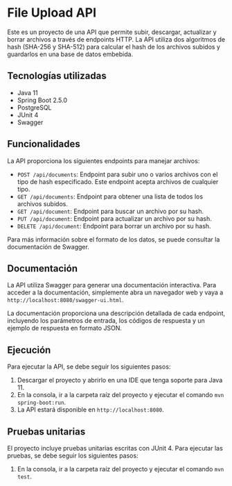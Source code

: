 # File Upload API

Este es un proyecto de una API que permite subir, descargar, actualizar y borrar archivos a través de endpoints HTTP. La API utiliza dos algoritmos de hash (SHA-256 y SHA-512) para calcular el hash de los archivos subidos y guardarlos en una base de datos embebida.

## Tecnologías utilizadas

- Java 11
- Spring Boot 2.5.0
- PostgreSQL 
- JUnit 4
- Swagger

## Funcionalidades

La API proporciona los siguientes endpoints para manejar archivos:

- `POST /api/documents`: Endpoint para subir uno o varios archivos con el tipo de hash especificado. Este endpoint acepta archivos de cualquier tipo.
- `GET /api/documents`: Endpoint para obtener una lista de todos los archivos subidos.
- `GET /api/document`: Endpoint para buscar un archivo por su hash.
- `PUT /api/document`: Endpoint para actualizar un archivo por su hash.
- `DELETE /api/document`: Endpoint para borrar un archivo por su hash.

Para más información sobre el formato de los datos, se puede consultar la documentación de Swagger.

## Documentación

La API utiliza Swagger para generar una documentación interactiva. Para acceder a la documentación, simplemente abra un navegador web y vaya a `http://localhost:8080/swagger-ui.html`.

La documentación proporciona una descripción detallada de cada endpoint, incluyendo los parámetros de entrada, los códigos de respuesta y un ejemplo de respuesta en formato JSON.

## Ejecución

Para ejecutar la API, se debe seguir los siguientes pasos:

1. Descargar el proyecto y abrirlo en una IDE que tenga soporte para Java 11.
2. En la consola, ir a la carpeta raíz del proyecto y ejecutar el comando `mvn spring-boot:run`.
3. La API estará disponible en `http://localhost:8080`.

## Pruebas unitarias

El proyecto incluye pruebas unitarias escritas con JUnit 4. Para ejecutar las pruebas, se debe seguir los siguientes pasos:

1. En la consola, ir a la carpeta raíz del proyecto y ejecutar el comando `mvn test`.
